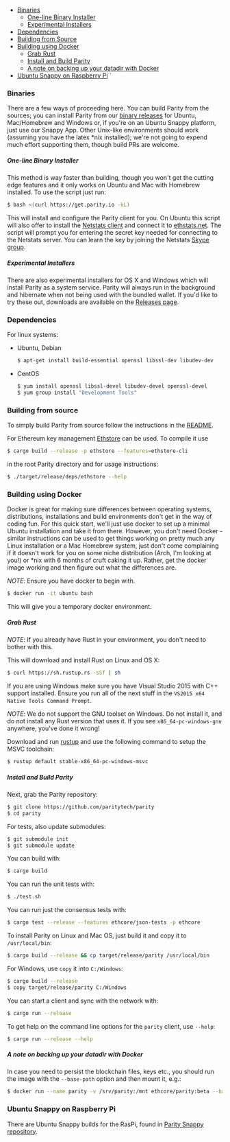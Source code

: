 - [Binaries](#binaries)
    - [One-line Binary Installer](#one-line-binary-installer)
    - [Experimental Installers](#experimental-installers)
- [Dependencies](#dependencies)
- [Building from Source](#building-from-source)
- [Building using Docker](#building-using-docker)
    - [Grab Rust](#grab-rust)
    - [Install and Build Parity](#install-and-build-parity)
    - [A note on backing up your datadir with Docker](#a-note-on-backing-up-your-datadir-with-docker)
- [Ubuntu Snappy on Raspberry Pi](#ubuntu-snappy-on-raspberry-pi)
`

### Binaries

There are a few ways of proceeding here. You can build Parity from the sources; you can install Parity from our [binary releases](https://github.com/paritytech/parity/releases) for Ubuntu, Mac/Homebrew and Windows or, if you're on an Ubuntu Snappy platform, just use our Snappy App. Other Unix-like environments should work (assuming you have the latex *nix installed); we're not going to expend much effort supporting them, though build PRs are welcome.

##### One-line Binary Installer

This method is way faster than building, though you won't get the cutting edge features and it only works on Ubuntu and Mac with Homebrew installed. To use the script just run:

```bash
$ bash <(curl https://get.parity.io -kL)
```

This will install and configure the Parity client for you. On Ubuntu this script will also offer to install the [Netstats client](https://github.com/cubedro/eth-net-intelligence-api) and connect it to [ethstats.net](https://ethstats.net). The script will prompt you for entering the secret key needed for connecting to the Netstats server. You can learn the key by joining the Netstats [Skype group](http://is.gd/iwSaR9).

##### Experimental Installers
There are also experimental installers for OS X and Windows which will install Parity as a system service. Parity will always run in the background and hibernate when not being used with the bundled wallet. If you'd like to try these out, downloads are available on the [Releases page](https://github.com/paritytech/parity/releases).

### Dependencies

For linux systems:

- Ubuntu, Debian

    ```bash
    $ apt-get install build-essential openssl libssl-dev libudev-dev
    ```

- CentOS


    ```bash
    $ yum install openssl libssl-devel libudev-devel openssl-devel
    $ yum group install "Development Tools"
    ```

### Building from source

To simply build Parity from source follow the instructions in the [README](https://github.com/paritytech/parity/blob/master/README.md).

For Ethereum key management [Ethstore](https://github.com/paritytech/ethstore) can be used. To compile it use

```bash
$ cargo build --release -p ethstore --features=ethstore-cli
```

in the root Parity directory and for usage instructions:

```bash
$ ./target/release/deps/ethstore --help
```

### Building using Docker

Docker is great for making sure differences between operating systems, distributions, installations and build environments don't get in the way of coding fun. For this quick start, we'll just use docker to set up a minimal Ubuntu installation and take it from there. However, you don't need Docker - similar instructions can be used to get things working on pretty much any Linux installation or a Mac Homebrew system, just don't come complaining if it doesn't work for you on some niche distribution (Arch, I'm looking at you!) or *nix with 6 months of cruft caking it up. Rather, get the docker image working and then figure out what the differences are.

*NOTE*: Ensure you have docker to begin with.

```bash
$ docker run -it ubuntu bash
```

This will give you a temporary docker environment.


##### Grab Rust

*NOTE*: If you already have Rust in your environment, you don't need to bother with this.

This will download and install Rust on Linux and OS X:

```bash
$ curl https://sh.rustup.rs -sSf | sh
```

If you are using Windows make sure you have Visual Studio 2015 with C++ support installed. Ensure you run all of the next stuff in the `VS2015 x64 Native Tools Command Prompt`.

*NOTE*: We do not support the GNU toolset on Windows. Do not install it, and do not install any Rust version that uses it. If you see `x86_64-pc-windows-gnu` anywhere, you've done it wrong!

Download and run [rustup](https://static.rust-lang.org/rustup/dist/x86_64-pc-windows-msvc/rustup-init.exe) and use the following command to setup the MSVC toolchain:

```bash
$ rustup default stable-x86_64-pc-windows-msvc
```

##### Install and Build Parity

Next, grab the Parity repository:

```bash
$ git clone https://github.com/paritytech/parity
$ cd parity
```

For tests, also update submodules:

```bash
$ git submodule init
$ git submodule update
```

You can build with:

```bash
$ cargo build
```

You can run the unit tests with:

```bash
$ ./test.sh
```

You can run just the consensus tests with:

```bash
$ cargo test --release --features ethcore/json-tests -p ethcore
```

To install Parity on Linux and Mac OS, just build it and copy it to `/usr/local/bin`:

```bash
$ cargo build --release && cp target/release/parity /usr/local/bin
```

For Windows, use `copy` it into `C:/Windows`:

```bash
$ cargo build --release
$ copy target/release/parity C:/Windows
```

You can start a client and sync with the network with:

```bash
$ cargo run --release
```

To get help on the command line options for the `parity` client, use `--help`:

```bash
$ cargo run --release --help
```

##### A note on backing up your datadir with Docker

In case you need to persist the blockchain files, keys etc., you should run the image with the `--base-path` option and then mount it, e.g.:

```bash
$ docker run --name parity -v /srv/parity:/mnt ethcore/parity:beta --base-path /mnt
```


### Ubuntu Snappy on Raspberry Pi

There are Ubuntu Snappy builds for the RasPi, found in [Parity Snappy repository](https://github.com/paritytech/parity-snappy).
